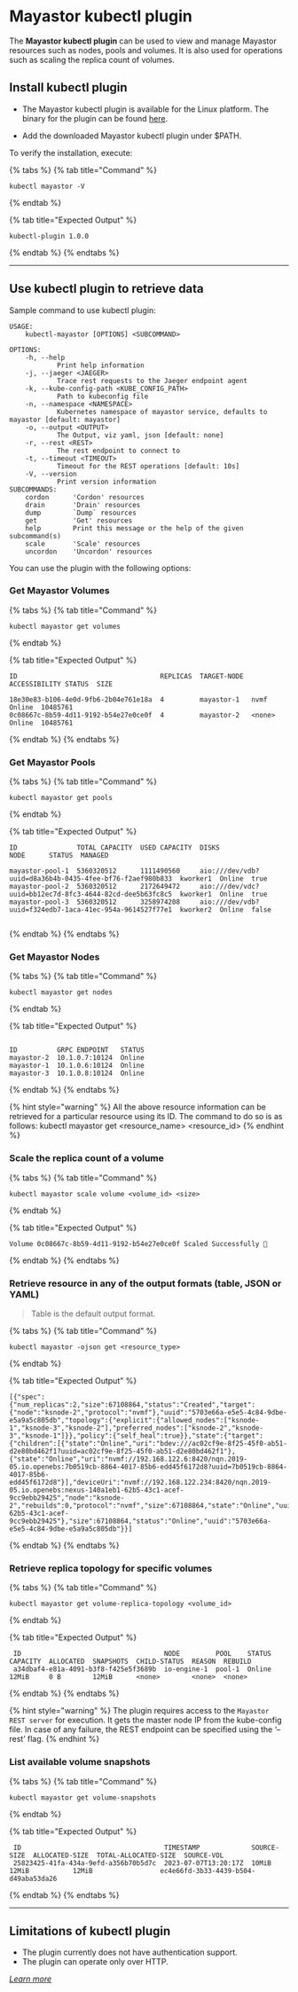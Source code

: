 # Mayastor kubectl plugin

The **Mayastor kubectl plugin** can be used to view and manage Mayastor resources such as nodes, pools and volumes. It is also used for operations such as scaling the replica count of volumes. 

## Install kubectl plugin

- The Mayastor kubectl plugin is available for the Linux platform. The binary for the plugin can be found [here](https://github.com/mayadata-io/mayastor-control-plane/releases). 

- Add the downloaded Mayastor kubectl plugin under $PATH.

To verify the installation, execute:

{% tabs %}
{% tab title="Command" %}
```text
kubectl mayastor -V
```
{% endtab %}

{% tab title="Expected Output" %}
```text
kubectl-plugin 1.0.0
```
{% endtab %}
{% endtabs %}


---------


## Use kubectl plugin to retrieve data 

Sample command to use kubectl plugin:

```
USAGE:
    kubectl-mayastor [OPTIONS] <SUBCOMMAND>

OPTIONS:
    -h, --help
            Print help information
    -j, --jaeger <JAEGER>
            Trace rest requests to the Jaeger endpoint agent
    -k, --kube-config-path <KUBE_CONFIG_PATH>
            Path to kubeconfig file
    -n, --namespace <NAMESPACE>
            Kubernetes namespace of mayastor service, defaults to mayastor [default: mayastor]
    -o, --output <OUTPUT>
            The Output, viz yaml, json [default: none]
    -r, --rest <REST>
            The rest endpoint to connect to
    -t, --timeout <TIMEOUT>
            Timeout for the REST operations [default: 10s]
    -V, --version
            Print version information
SUBCOMMANDS:
    cordon      'Cordon' resources
    drain       'Drain' resources
    dump        `Dump` resources
    get         'Get' resources
    help        Print this message or the help of the given subcommand(s)
    scale       'Scale' resources
    uncordon    'Uncordon' resources
```

You can use the plugin with the following options:

### Get Mayastor Volumes

{% tabs %}
{% tab title="Command" %}
```text
kubectl mayastor get volumes
```
{% endtab %}

{% tab title="Expected Output" %}
```text
ID                                    REPLICAS  TARGET-NODE  ACCESSIBILITY STATUS  SIZE

18e30e83-b106-4e0d-9fb6-2b04e761e18a  4         mayastor-1   nvmf          Online  10485761
0c08667c-8b59-4d11-9192-b54e27e0ce0f  4         mayastor-2   <none>        Online  10485761
```
{% endtab %}
{% endtabs %}
 

### Get Mayastor Pools

{% tabs %}
{% tab title="Command" %}
```text
kubectl mayastor get pools
```
{% endtab %}

{% tab title="Expected Output" %}
```text
ID               TOTAL CAPACITY  USED CAPACITY  DISKS                                                     NODE      STATUS  MANAGED

mayastor-pool-1  5360320512      1111490560     aio:///dev/vdb?uuid=d8a36b4b-0435-4fee-bf76-f2aef980b833  kworker1  Online  true
mayastor-pool-2  5360320512      2172649472     aio:///dev/vdc?uuid=bb12ec7d-8fc3-4644-82cd-dee5b63fc8c5  kworker1  Online  true
mayastor-pool-3  5360320512      3258974208     aio:///dev/vdb?uuid=f324edb7-1aca-41ec-954a-9614527f77e1  kworker2  Online  false
    
```
{% endtab %}
{% endtabs %}

### Get Mayastor Nodes

{% tabs %}
{% tab title="Command" %}
```text
kubectl mayastor get nodes
```
{% endtab %}

{% tab title="Expected Output" %}
```text

ID          GRPC ENDPOINT   STATUS
mayastor-2  10.1.0.7:10124  Online
mayastor-1  10.1.0.6:10124  Online
mayastor-3  10.1.0.8:10124  Online
```
{% endtab %}
{% endtabs %}

 {% hint style="warning" %}
 All the above resource information can be retrieved for a particular resource using its ID. The command to do so is as follows:
 kubectl mayastor get &lt;resource_name&gt; &lt;resource_id&gt;
 {% endhint %}


### Scale the replica count of a volume

{% tabs %}
{% tab title="Command" %}
```text
kubectl mayastor scale volume <volume_id> <size>
```
{% endtab %}

{% tab title="Expected Output" %}
```text
Volume 0c08667c-8b59-4d11-9192-b54e27e0ce0f Scaled Successfully 🚀
```
{% endtab %}
{% endtabs %}


### Retrieve resource in any of the output formats (table, JSON or YAML)

> Table is the default output format. 

{% tabs %}
{% tab title="Command" %}
```text
kubectl mayastor -ojson get <resource_type>
```
{% endtab %}

{% tab title="Expected Output" %}
```text
[{"spec":{"num_replicas":2,"size":67108864,"status":"Created","target":{"node":"ksnode-2","protocol":"nvmf"},"uuid":"5703e66a-e5e5-4c84-9dbe-e5a9a5c805db","topology":{"explicit":{"allowed_nodes":["ksnode-1","ksnode-3","ksnode-2"],"preferred_nodes":["ksnode-2","ksnode-3","ksnode-1"]}},"policy":{"self_heal":true}},"state":{"target":{"children":[{"state":"Online","uri":"bdev:///ac02cf9e-8f25-45f0-ab51-d2e80bd462f1?uuid=ac02cf9e-8f25-45f0-ab51-d2e80bd462f1"},{"state":"Online","uri":"nvmf://192.168.122.6:8420/nqn.2019-05.io.openebs:7b0519cb-8864-4017-85b6-edd45f6172d8?uuid=7b0519cb-8864-4017-85b6-edd45f6172d8"}],"deviceUri":"nvmf://192.168.122.234:8420/nqn.2019-05.io.openebs:nexus-140a1eb1-62b5-43c1-acef-9cc9ebb29425","node":"ksnode-2","rebuilds":0,"protocol":"nvmf","size":67108864,"state":"Online","uuid":"140a1eb1-62b5-43c1-acef-9cc9ebb29425"},"size":67108864,"status":"Online","uuid":"5703e66a-e5e5-4c84-9dbe-e5a9a5c805db"}}]
```
{% endtab %}
{% endtabs %}


### Retrieve replica topology for specific volumes

{% tabs %}
{% tab title="Command" %}
```text
kubectl mayastor get volume-replica-topology <volume_id>
```
{% endtab %}

{% tab title="Expected Output" %}
```text
 ID                                    NODE         POOL    STATUS  CAPACITY  ALLOCATED  SNAPSHOTS  CHILD-STATUS  REASON  REBUILD 
 a34dbaf4-e81a-4091-b3f8-f425e5f3689b  io-engine-1  pool-1  Online  12MiB     0 B        12MiB      <none>        <none>  <none> 
```
{% endtab %}
{% endtabs %}


{% hint style="warning" %}
The plugin requires access to the `Mayastor REST server` for execution. It gets the master node IP from the kube-config file. In case of any failure, the REST endpoint can be specified using the ‘–rest’ flag.
{% endhint %}

### List available volume snapshots

{% tabs %}
{% tab title="Command" %}
```text
kubectl mayastor get volume-snapshots
```
{% endtab %}

{% tab title="Expected Output" %}
```text
 ID                                    TIMESTAMP             SOURCE-SIZE  ALLOCATED-SIZE  TOTAL-ALLOCATED-SIZE  SOURCE-VOL 
 25823425-41fa-434a-9efd-a356b70b5d7c  2023-07-07T13:20:17Z  10MiB        12MiB           12MiB                 ec4e66fd-3b33-4439-b504-d49aba53da26 
```
{% endtab %}
{% endtabs %}

--------


## Limitations of kubectl plugin

- The plugin currently does not have authentication support.
- The plugin can operate only over HTTP.

_[Learn more](https://github.com/openebs/mayastor-extensions/blob/develop/k8s/plugin/README.md)_